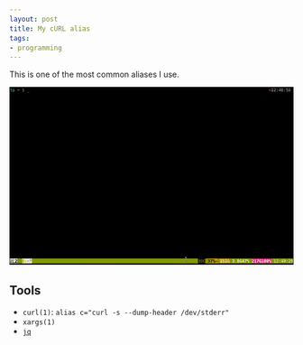 ```yaml
---
layout: post
title: My cURL alias
tags:
- programming
---
```


This is one of the most common aliases I use.

[![`curl` alias][img]][img]

[img]: /images/2014/curl-alias.gif

## Tools

* `curl(1)`: `alias c="curl -s --dump-header /dev/stderr"`
* `xargs(1)`
* [`jq`]

[`jq`]: https://stedolan.github.io/jq/
